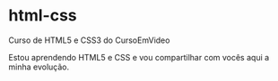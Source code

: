 # html-css
 Curso de HTML5 e CSS3 do CursoEmVideo

 Estou aprendendo HTML5 e CSS e vou compartilhar com vocês aqui a minha evolução.
